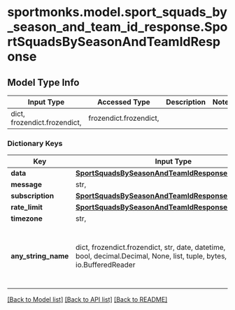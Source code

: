 # sportmonks.model.sport_squads_by_season_and_team_id_response.SportSquadsBySeasonAndTeamIdResponse

## Model Type Info
Input Type | Accessed Type | Description | Notes
------------ | ------------- | ------------- | -------------
dict, frozendict.frozendict,  | frozendict.frozendict,  |  | 

### Dictionary Keys
Key | Input Type | Accessed Type | Description | Notes
------------ | ------------- | ------------- | ------------- | -------------
**data** | [**SportSquadsBySeasonAndTeamIdResponseData**](SportSquadsBySeasonAndTeamIdResponseData.md) | [**SportSquadsBySeasonAndTeamIdResponseData**](SportSquadsBySeasonAndTeamIdResponseData.md) |  | [optional] 
**message** | str,  | str,  |  | [optional] 
**subscription** | [**SportSquadsBySeasonAndTeamIdResponseSubscription**](SportSquadsBySeasonAndTeamIdResponseSubscription.md) | [**SportSquadsBySeasonAndTeamIdResponseSubscription**](SportSquadsBySeasonAndTeamIdResponseSubscription.md) |  | [optional] 
**rate_limit** | [**SportSquadsBySeasonAndTeamIdResponseRateLimit**](SportSquadsBySeasonAndTeamIdResponseRateLimit.md) | [**SportSquadsBySeasonAndTeamIdResponseRateLimit**](SportSquadsBySeasonAndTeamIdResponseRateLimit.md) |  | [optional] 
**timezone** | str,  | str,  |  | [optional] 
**any_string_name** | dict, frozendict.frozendict, str, date, datetime, int, float, bool, decimal.Decimal, None, list, tuple, bytes, io.FileIO, io.BufferedReader | frozendict.frozendict, str, BoolClass, decimal.Decimal, NoneClass, tuple, bytes, FileIO | any string name can be used but the value must be the correct type | [optional]

[[Back to Model list]](../../README.md#documentation-for-models) [[Back to API list]](../../README.md#documentation-for-api-endpoints) [[Back to README]](../../README.md)

